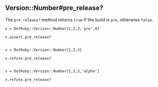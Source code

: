 ## Version::Number#pre_release?

The `pre_release?` method returns `true` if the build is `pre`,
otherwise `false`.

    v = DotRuby::Version::Number[1,2,3,'pre',4]

    v.assert.pre_release?


    v = DotRuby::Version::Number[1,2,3]

    v.refute.pre_release?


    v = DotRuby::Version::Number[1,2,3,'alpha']

    v.refute.pre_release?

